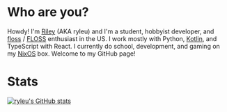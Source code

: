 # Who are you?

Howdy! I'm [Riley](https://ryleu.me) (AKA ryleu) and I'm a student, hobbyist developer, and [floss](https://en.wikipedia.org/wiki/Dental_floss) / [FLOSS](https://en.wikipedia.org/wiki/Free_and_open-source_software) enthusiast  in the US. I work mostly with Python, [Kotlin](https://kotlinlang.org/), and TypeScript with React. I currently do school, development, and gaming on my [NixOS](https://nixos.org/) box. Welcome to my GitHub page!

# Stats

[![ryleu's GitHub stats](https://github-readme-stats.vercel.app/api?username=ryleu&theme=tokyonight&show_icons=true)](https://github.com/anuraghazra/github-readme-stats)
